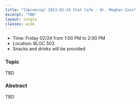 ```yaml
---
title: "[Upcoming] 2023-02-24 Stat Cafe - Dr. Meghan Cain"
excerpt: "TBD"
layout: single
classes: wide
---
```


- Time: Friday 02/24 from 1:00 PM to 2:00 PM
- Location: BLOC 503
- Snacks and drinks will be provided

### Topic

TBD

### Abstract

TBD
